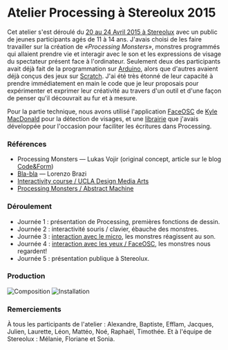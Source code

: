 Atelier Processing à Stereolux 2015
====================================
Cet atelier s'est déroulé du [20 au 24 Avril 2015 à Stereolux](http://www.stereolux.org/apprendre-pratiquer/atelier-processing-art-20-04-2015) avec un public de jeunes participants agés de 11 à 14 ans.
J'avais choisi de les faire travailler sur la création de *«Processing Monsters»*, monstres programmés qui allaient prendre vie et interagir avec le son et les expressions de visage du spectateur présent face à l'ordinateur.
Seulement deux des participants avait déjà fait de la programmation sur [Arduino](http://www.arduino.cc/), alors que d'autres avaient déjà conçus des jeux sur [Scratch](https://scratch.mit.edu/). J'ai été très étonné de leur capacité à prendre immédiatement en main le code que je leur proposais pour expérimenter et exprimer leur créativité au travers d'un outil et d'une façon de penser qu'il découvrait au fur et à mesure. 

Pour la partie technique, nous avons utilisé l'application [FaceOSC](https://vimeo.com/26098366) de [Kyle MacDonald](http://kylemcdonald.net/) pour la détection de visages, et une [librairie](https://github.com/v3ga/v3ga-processing-libs) que j'avais développée pour l'occasion pour faciliter les écritures dans Processing.

### Références
* Processing Monsters — Lukas Vojir (original concept, article sur le blog [Code&Form](http://workshop.evolutionzone.com/2008/11/12/processing-monsters/))
* [Bla-bla](http://www.creativeapplications.net/processing/bla-bla-bla-iphone-of-processing-sound/) — Lorenzo Brazi
* [Interactivity course / UCLA Design Media Arts](http://workshop.evolutionzone.com/2008/11/12/processing-monsters/) 
* [Processing Monsters / Abstract Machine](http://www.abstractmachine.net/blog/processing-monsters/)

### Déroulement
* Journée 1 : présentation de Processing, premières fonctions de dessin.
* Journée 2 : interactivité souris / clavier, ébauche des monstres.
* Journée 3 : [interaction avec le micro](https://github.com/v3ga/v3ga-processing-libs/blob/master/v3ga/examples/MicroInput/MicroInput.pde), les monstres réagissent au son.
* Journée 4 : [interaction avec les yeux / FaceOSC](https://github.com/v3ga/Workshop_Processing_Stereolux_2015/blob/master/sketch_jour04_suivre_visage/sketch_jour04_suivre_visage.pde), les monstres nous regardent!
* Journée 5 : présentation publique à Stereolux.

### Production
![Composition](http://v3ga.github.io/Images/Workshop_Processing_Stereolux_2015/composition.ok.png)
![Installation](http://v3ga.github.io/Images/Workshop_Processing_Stereolux_2015/Processing_Monters_Stereolux.JPG)

### Remerciements
À tous les participants de l'atelier : Alexandre, Baptiste, Efflam, Jacques, Julien, Laurette, Léon, Mattéo, Noé, Raphaël, Timothée.
Et à l'équipe de Stereolux : Mélanie, Floriane et Sonia.




